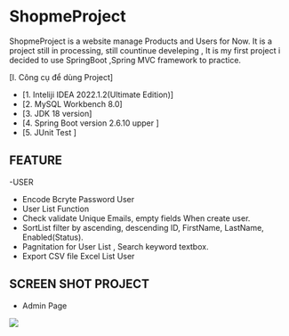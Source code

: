 # ShopmeProject
ShopmeProject is a website manage Products and Users for Now. It is a project still in processing, still countinue develeping , It is my first project i decided to use SpringBoot ,Spring MVC framework to practice.

[I. Công cụ để dùng Project]
- [1. Inteliji IDEA 2022.1.2(Ultimate Edition)]
- [2. MySQL Workbench 8.0]
- [3. JDK 18 version]
- [4. Spring Boot version 2.6.10 upper ]
- [5. JUnit Test ]

## FEATURE
-USER
  * Encode Bcryte Password User
  * User List Function
  * Check validate Unique Emails, empty fields When create user.
  * SortList filter by ascending, descending ID, FirstName, LastName, Enabled(Status).
  * Pagnitation for User List , Search keyword textbox.
  * Export CSV file Excel List User
  
  
  
  ## SCREEN SHOT PROJECT
  * Admin Page
  <img src="https://user-images.githubusercontent.com/86512368/189511856-0d42aa2b-3b41-432b-b34a-2a329697be31.png" >
 

